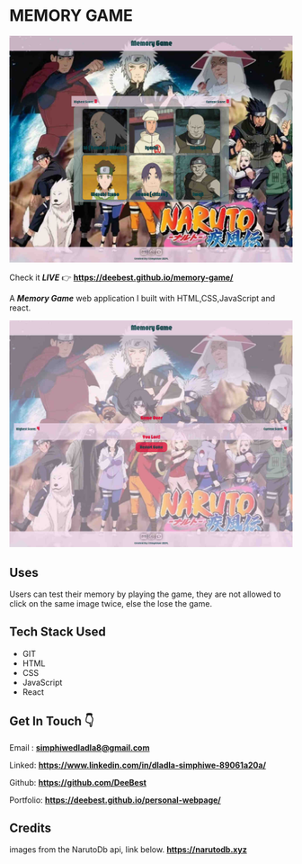 # MEMORY GAME

![screenshot1 of the app](./public/images/Screenshot1.jpg)

Check it _**LIVE**_ 👉
**<https://deebest.github.io/memory-game/>**

A _**Memory Game**_ web application I built with HTML,CSS,JavaScript and react.

![screenshot2 of the app](./public/images/Screenshot2.jpg)

## Uses

Users can test their memory by playing the game, they are not allowed to click on the same image twice, else the lose the game.

## Tech Stack Used

- GIT
- HTML
- CSS
- JavaScript
- React

## Get In Touch 👇

Email : **<simphiwedladla8@gmail.com>**

Linked: **<https://www.linkedin.com/in/dladla-simphiwe-89061a20a/>**

Github: **<https://github.com/DeeBest>**

Portfolio: **<https://deebest.github.io/personal-webpage/>**

## Credits

images from the NarutoDb api, link below.
**<https://narutodb.xyz>**
